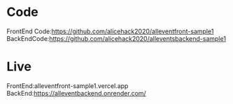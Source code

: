 # Code
FrontEnd Code:https://github.com/alicehack2020/alleventfront-sample1
BackEndCode:https://github.com/alicehack2020/alleventsbackend-sample1

# Live
FrontEnd:alleventfront-sample1.vercel.app
BackEnd:https://alleventbackend.onrender.com/










 
 